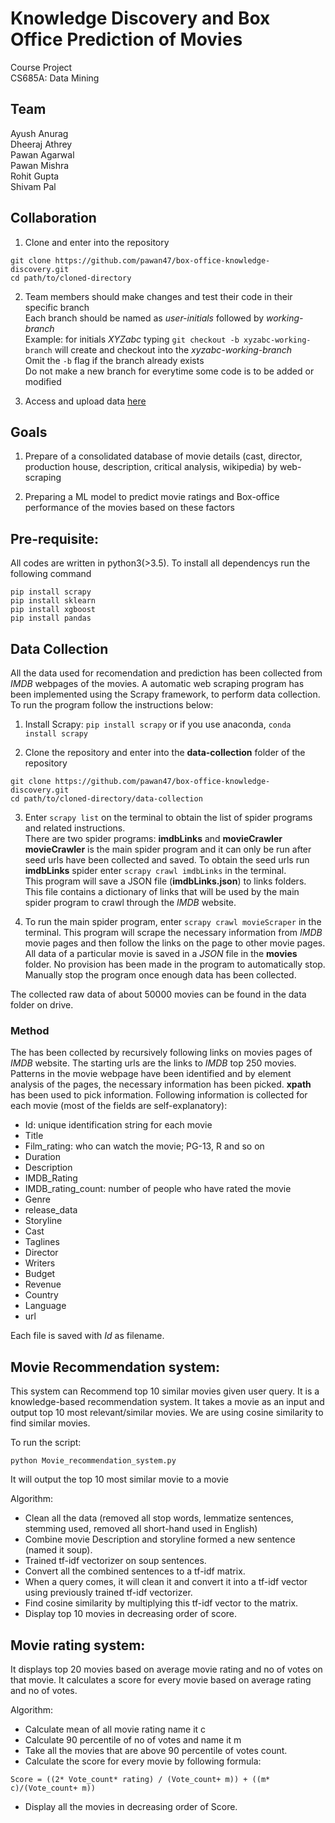 Knowledge Discovery and Box Office Prediction of Movies
=======================================================

Course Project  
CS685A: Data Mining

Team
----

Ayush Anurag  
Dheeraj Athrey  
Pawan Agarwal  
Pawan Mishra  
Rohit Gupta  
Shivam Pal

Collaboration
------------

1. Clone and enter into the repository  
```
git clone https://github.com/pawan47/box-office-knowledge-discovery.git
cd path/to/cloned-directory
```

2. Team members should make changes and test their code in their specific branch  
Each branch should be named as *user-initials* followed by *working-branch*  
Example: for initials *XYZabc* typing `git checkout -b xyzabc-working-branch` will create and checkout into the *xyzabc-working-branch*  
Omit the `-b` flag if the branch already exists  
Do not make a new branch for everytime some code is to be added or modified

3. Access and upload data [here](https://drive.google.com/drive/folders/1uMUfso4577TO1RnfVHzqAg2oTW6XtWaS?usp=sharing)  

Goals
-----

1. Prepare of a consolidated database of movie details (cast,
director, production house, description, critical analysis, wikipedia) by
web-scraping

2. Preparing a ML model to predict movie ratings and Box-office
performance of the movies based on these factors

Pre-requisite:
--------------
All codes are written in python3(>3.5). To install all dependencys run the following command
```
pip install scrapy
pip install sklearn
pip install xgboost
pip install pandas
```

Data Collection
---------------

All the data used for recomendation and prediction has been collected from *IMDB* webpages of the movies. A automatic web scraping program has been implemented using the Scrapy framework, to perform data collection. To run the program follow the instructions below:

1. Install Scrapy: `pip install scrapy` or if you use anaconda, `conda install scrapy`

2. Clone the repository and enter into the **data-collection** folder of the repository  
```
git clone https://github.com/pawan47/box-office-knowledge-discovery.git
cd path/to/cloned-directory/data-collection
```

3. Enter `scrapy list` on the terminal to obtain the list of spider programs and related instructions.  
There are two spider programs: **imdbLinks** and **movieCrawler**  
**movieCrawler** is the main spider program and it can only be run after seed urls have been collected and saved. To obtain the seed urls run **imdbLinks** spider enter `scrapy crawl imdbLinks` in the terminal.  
This program will save a JSON file (**imdbLinks.json**) to links folders. This file contains a dictionary of links that will be used by the main spider program to crawl through the *IMDB* website.

4. To run the main spider program, enter `scrapy crawl movieScraper` in the terminal. This program will scrape the necessary information from *IMDB* movie pages and then follow the links on the page to other movie pages. All data of a particular movie is saved in a *JSON* file in the **movies** folder. No provision has been made in the program to automatically stop. Manually stop the program once enough data has been collected.

The collected raw data of about 50000 movies can be found in the data folder on drive.

### Method

The has been collected by recursively following links on movies pages of *IMDB* website. The starting urls are the links to *IMDB* top 250 movies. Patterns in the movie webpage have been identified and by element analysis of the pages, the necessary information has been picked. **xpath** has been used to pick information. Following information is collected for each movie (most of the fields are self-explanatory):

* Id: unique identification string for each movie
* Title
* Film_rating: who can watch the movie; PG-13, R and so on
* Duration
* Description
* IMDB_Rating
* IMDB_rating_count: number of people who have rated the movie
* Genre
* release_data
* Storyline
* Cast
* Taglines
* Director
* Writers
* Budget
* Revenue
* Country
* Language
* url

Each file is saved with *Id* as filename.

Movie Recommendation system:
---------------------------
This system can Recommend top 10 similar movies given user query. It is a knowledge-based recommendation system. It takes a movie as an input and output top 10 most relevant/similar movies. We are using cosine similarity to find similar movies. 

To run the script:
```
python Movie_recommendation_system.py
``` 
It will output the top 10 most similar movie to a movie

Algorithm:
- Clean all the data (removed all stop words, lemmatize sentences, stemming used, removed all short-hand used in English)
- Combine movie Description and storyline formed a new sentence (named it soup).
- Trained tf-idf vectorizer on soup sentences.
- Convert all the combined sentences to a tf-idf matrix.
- When a query comes, it will clean it and convert it into a tf-idf vector using previously trained tf-idf vectorizer.
- Find cosine similarity by multiplying this tf-idf vector to the matrix.
- Display top 10 movies in decreasing order of score.

Movie rating system:
--------------------

It displays top 20 movies based on average movie rating and no of votes on that movie. It calculates a score for every movie based on average rating and no of votes.

Algorithm:
 * Calculate mean of all movie rating name it c
 * Calculate 90 percentile of no of votes and name it m
 * Take all the movies that are above 90 percentile of votes count.
 * Calculate the score for every movie by following formula:
```
Score = ((2* Vote_count* rating) / (Vote_count+ m)) + ((m* c)/(Vote_count+ m))
``` 
 * Display all the movies in decreasing order of Score.
